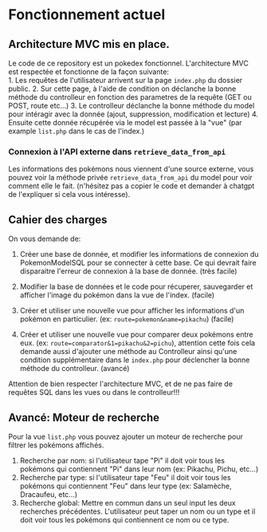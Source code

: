 # Fonctionnement actuel

## Architecture MVC mis en place.

Le code de ce repository est un pokedex fonctionnel. L'architecture MVC est respectée et fonctionne de la façon suivante:  
    1. Les requêtes de l'utilisateur arrivent sur la page `index.php` du dossier public. 
    2. Sur cette page, à l'aide de condition on déclanche la bonne méthode du controlleur en fonction des parametres de la requête (GET ou POST, route etc...)
    3. Le controlleur déclanche la bonne méthode du model pour intéragir avec la donnée (ajout, suppression, modification et lecture)
    4. Ensuite cette donnée récupérée via le model est passée à la "vue" (par example `list.php` dans le cas de l'index.)  


### Connexion à l'API externe dans `retrieve_data_from_api`

Les informations des pokémons nous viennent d'une source externe, vous pouvez voir la méthode privée `retrieve_data_from_api` du model pour voir comment elle le fait. (n'hésitez pas a copier le code et demander à chatgpt de l'expliquer si cela vous intéresse).


## Cahier des charges

On vous demande de:  

1. Créer une base de donnée, et modifier les informations de connexion du PokemonModelSQL pour se connecter à cette base. Ce qui devrait faire disparaitre l'erreur de connexion à la base de donnée. (très facile)
    
2. Modifier la base de données et le code pour récuperer, sauvegarder et afficher l'image du pokémon dans la vue de l'index. (facile)  
    
3. Créer et utiliser une nouvelle vue pour afficher les informations d'un pokémon en particulier. (ex: `route=pokemon&name=pikachu`) (facile)  
    
4. Créer et utiliser une nouvelle vue pour comparer deux pokémons entre eux. (ex: `route=comparator&1=pikachu&2=pichu`), attention cette fois cela demande aussi d'ajouter une méthode au Controlleur ainsi qu'une condition supplémentaire dans le `index.php` pour déclencher la bonne méthode du controlleur. (avancé)  
    


Attention de bien respecter l'architecture MVC, et de ne pas faire de requêtes SQL dans les vues ou dans le controlleur!!!

## Avancé: Moteur de recherche

Pour la vue `list.php` vous pouvez ajouter un moteur de recherche pour filtrer les pokémons affichés.

1. Recherche par nom: si l'utilisateur tape "Pi" il doit voir tous les pokémons qui contiennent "Pi" dans leur nom (ex: Pikachu, Pichu, etc...)
2. Recherche par type: si l'utilisateur tape "Feu" il doit voir tous les pokémons qui contiennent "Feu" dans leur type (ex: Salamèche, Dracaufeu, etc...)
3. Recherche global: Mettre en commun dans un seul input les deux recherches précédentes. L'utilisateur peut taper un nom ou un type et il doit voir tous les pokémons qui contiennent ce nom ou ce type.
